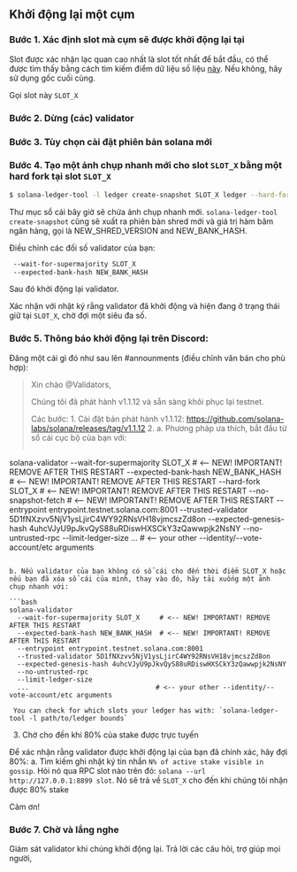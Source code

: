 ## Khởi động lại một cụm

### Bước 1. Xác định slot mà cụm sẽ được khởi động lại tại


Slot được xác nhận lạc quan cao nhất là slot tốt nhất để bắt đầu, có thể được tìm thấy bằng cách tìm kiếm điểm dữ liệu số liệu [này](https://github.com/solana-labs/solana/blob/0264147d42d506fb888f5c4c021a998e231a3e74/core/src/optimistic_confirmation_verifier.rs#L71).  Nếu không, hãy sử dụng gốc cuối cùng.

Gọi slot này `SLOT_X`

### Bước 2. Dừng (các) validator

### Bước 3. Tùy chọn cài đặt phiên bản solana mới

### Bước 4. Tạo một ảnh chụp nhanh mới cho slot `SLOT_X` bằng một hard fork tại slot `SLOT_X`

```bash
$ solana-ledger-tool -l ledger create-snapshot SLOT_X ledger --hard-fork SLOT_X
```

Thư mục sổ cái bây giờ sẽ chứa ảnh chụp nhanh mới. `solana-ledger-tool create-snapshot` cũng sẽ xuất ra phiên bản shred mới và giá trị hàm băm ngân hàng, gọi là NEW\_SHRED\_VERSION and NEW\_BANK\_HASH.

Điều chỉnh các đối số validator của bạn:

```bash
 --wait-for-supermajority SLOT_X
 --expected-bank-hash NEW_BANK_HASH
```

Sau đó khởi động lại validator.

Xác nhận với nhật ký rằng validator đã khởi động và hiện đang ở trạng thái giữ tại `SLOT_X`, chờ đợi một siêu đa số.

### Bước 5. Thông báo khởi động lại trên Discord:

Đăng một cái gì đó như sau lên #announments (điều chỉnh văn bản cho phù hợp):

> Xin chào @Validators,
> 
> Chúng tôi đã phát hành v1.1.12 và sẵn sàng khôi phục lại testnet.
> 
> Các bước: 1. Cài đặt bản phát hành v1.1.12: https://github.com/solana-labs/solana/releases/tag/v1.1.12 2. a. Phương pháp ưa thích, bắt đầu từ sổ cái cục bộ của bạn với:
> 
> ```bash
solana-validator
  --wait-for-supermajority SLOT_X     # <-- NEW! IMPORTANT! REMOVE AFTER THIS RESTART
  --expected-bank-hash NEW_BANK_HASH  # <-- NEW! IMPORTANT! REMOVE AFTER THIS RESTART
  --hard-fork SLOT_X                  # <-- NEW! IMPORTANT! REMOVE AFTER THIS RESTART
  --no-snapshot-fetch                 # <-- NEW! IMPORTANT! REMOVE AFTER THIS RESTART
  --entrypoint entrypoint.testnet.solana.com:8001
  --trusted-validator 5D1fNXzvv5NjV1ysLjirC4WY92RNsVH18vjmcszZd8on
  --expected-genesis-hash 4uhcVJyU9pJkvQyS88uRDiswHXSCkY3zQawwpjk2NsNY
  --no-untrusted-rpc
  --limit-ledger-size
  ...                                # <-- your other --identity/--vote-account/etc arguments
```

b. Nếu validator của bạn không có sổ cái cho đến thời điểm SLOT_X hoặc nếu bạn đã xóa sổ cái của mình, thay vào đó, hãy tải xuống một ảnh chụp nhanh với:

```bash
solana-validator
  --wait-for-supermajority SLOT_X     # <-- NEW! IMPORTANT! REMOVE AFTER THIS RESTART
  --expected-bank-hash NEW_BANK_HASH  # <-- NEW! IMPORTANT! REMOVE AFTER THIS RESTART
  --entrypoint entrypoint.testnet.solana.com:8001
  --trusted-validator 5D1fNXzvv5NjV1ysLjirC4WY92RNsVH18vjmcszZd8on
  --expected-genesis-hash 4uhcVJyU9pJkvQyS88uRDiswHXSCkY3zQawwpjk2NsNY
  --no-untrusted-rpc
  --limit-ledger-size
  ...                                # <-- your other --identity/--vote-account/etc arguments
```

     You can check for which slots your ledger has with: `solana-ledger-tool -l path/to/ledger bounds`
    

3. Chờ cho đến khi 80% của stake được trực tuyến

Để xác nhận rằng validator được khởi động lại của bạn đã chính xác, hãy đợi 80%: a. Tìm kiếm ghi nhật ký tin nhắn `N% of active stake visible in gossip`. Hỏi nó qua RPC slot nào trên đó: `solana --url http://127.0.0.1:8899 slot`.  Nó sẽ trả về `SLOT_X` cho đến khi chúng tôi nhận được 80% stake

Cảm ơn!

### Bước 7. Chờ và lắng nghe

Giám sát validator khi chúng khởi động lại. Trả lời các câu hỏi, trợ giúp mọi người,
